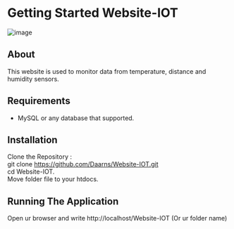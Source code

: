 # Getting Started Website-IOT
![image](https://github.com/user-attachments/assets/3bcce836-fad8-46ba-8ec0-aacc9e3d5e5a)

## About
This website is used to monitor data from temperature, distance and humidity sensors.

## Requirements
- MySQL or any database that supported.

## Installation
Clone the Repository : </br>
git clone https://github.com/Daarns/Website-IOT.git </br>
cd Website-IOT. </br>
Move folder file to your htdocs.

## Running The Application
Open ur browser and write http://localhost/Website-IOT (Or ur folder name)
